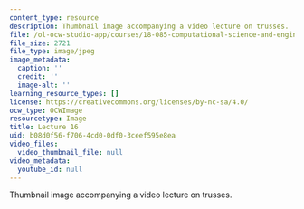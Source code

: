 ```yaml
---
content_type: resource
description: Thumbnail image accompanying a video lecture on trusses.
file: /ol-ocw-studio-app/courses/18-085-computational-science-and-engineering-i-fall-2008/b08d0f56f7064cd00df03ceef595e8ea_16.jpg
file_size: 2721
file_type: image/jpeg
image_metadata:
  caption: ''
  credit: ''
  image-alt: ''
learning_resource_types: []
license: https://creativecommons.org/licenses/by-nc-sa/4.0/
ocw_type: OCWImage
resourcetype: Image
title: Lecture 16
uid: b08d0f56-f706-4cd0-0df0-3ceef595e8ea
video_files:
  video_thumbnail_file: null
video_metadata:
  youtube_id: null
---
```

Thumbnail image accompanying a video lecture on trusses.